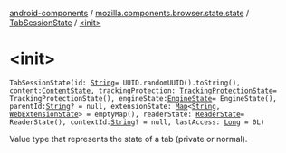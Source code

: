 [android-components](../../index.md) / [mozilla.components.browser.state.state](../index.md) / [TabSessionState](index.md) / [&lt;init&gt;](./-init-.md)

# &lt;init&gt;

`TabSessionState(id: `[`String`](https://kotlinlang.org/api/latest/jvm/stdlib/kotlin/-string/index.html)` = UUID.randomUUID().toString(), content: `[`ContentState`](../-content-state/index.md)`, trackingProtection: `[`TrackingProtectionState`](../-tracking-protection-state/index.md)` = TrackingProtectionState(), engineState: `[`EngineState`](../-engine-state/index.md)` = EngineState(), parentId: `[`String`](https://kotlinlang.org/api/latest/jvm/stdlib/kotlin/-string/index.html)`? = null, extensionState: `[`Map`](https://kotlinlang.org/api/latest/jvm/stdlib/kotlin.collections/-map/index.html)`<`[`String`](https://kotlinlang.org/api/latest/jvm/stdlib/kotlin/-string/index.html)`, `[`WebExtensionState`](../-web-extension-state/index.md)`> = emptyMap(), readerState: `[`ReaderState`](../-reader-state/index.md)` = ReaderState(), contextId: `[`String`](https://kotlinlang.org/api/latest/jvm/stdlib/kotlin/-string/index.html)`? = null, lastAccess: `[`Long`](https://kotlinlang.org/api/latest/jvm/stdlib/kotlin/-long/index.html)` = 0L)`

Value type that represents the state of a tab (private or normal).

